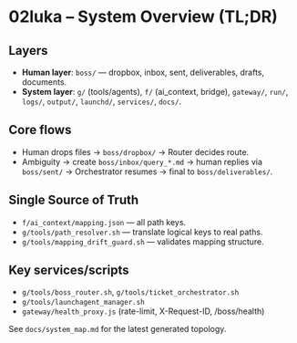 # 02luka – System Overview (TL;DR)

## Layers
- **Human layer**: `boss/` — dropbox, inbox, sent, deliverables, drafts, documents.
- **System layer**: `g/` (tools/agents), `f/` (ai_context, bridge), `gateway/`, `run/`, `logs/`, `output/`, `launchd/`, `services/`, `docs/`.

## Core flows
- Human drops files → `boss/dropbox/` → Router decides route.
- Ambiguity → create `boss/inbox/query_*.md` → human replies via `boss/sent/` → Orchestrator resumes → final to `boss/deliverables/`.

## Single Source of Truth
- `f/ai_context/mapping.json` — all path keys.
- `g/tools/path_resolver.sh` — translate logical keys to real paths.
- `g/tools/mapping_drift_guard.sh` — validates mapping structure.

## Key services/scripts
- `g/tools/boss_router.sh`, `g/tools/ticket_orchestrator.sh`
- `g/tools/launchagent_manager.sh`
- `gateway/health_proxy.js` (rate-limit, X-Request-ID, /boss/health)

See `docs/system_map.md` for the latest generated topology.
